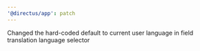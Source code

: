 ```yaml
---
'@directus/app': patch
---
```


Changed the hard-coded default to current user language in field translation language selector
